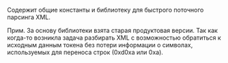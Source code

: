 Содержит общие константы и библиотеку для быстрого поточного парсинга XML.

Прим. За основу библиотеки взята старая продуктовая версии. Так как когда-то возникла задача разбирать XML с 
возможностью обратиться к исходным данным токена без потери информации о символах, используемых для переноса 
строк (0xd0xa или 0xa).